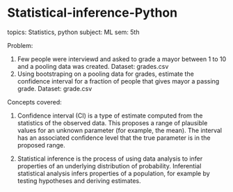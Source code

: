 # Statistical-inference-Python
topics: Statistics, python
subject: ML
sem: 5th

Problem: 
1. Few people were interviewd and asked to grade a mayor between 1 to 10 and a pooling data was created.
Dataset: grades.csv
2. Using bootstraping on a pooling data for grades, estimate the confidence interval for a fraction of people that gives mayor a passing grade.
Dataset: grade.csv

Concepts covered:
1. Confidence interval (CI) is a type of estimate computed from the statistics of the observed data. This proposes a range of plausible values for an unknown parameter 
(for example, the mean). The interval has an associated confidence level that the true parameter is in the proposed range.

2. Statistical inference is the process of using data analysis to infer properties of an underlying distribution of probability. Inferential statistical analysis infers 
properties of a population, for example by testing hypotheses and deriving estimates.
